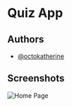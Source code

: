 
# Quiz App




## Authors

- [@octokatherine](https://www.github.com/octokatherine)


## Screenshots

![Home Page](https://github.com/samarpansarkar/section-12-quizApp-practice-project/blob/master/Capture.JPG)
